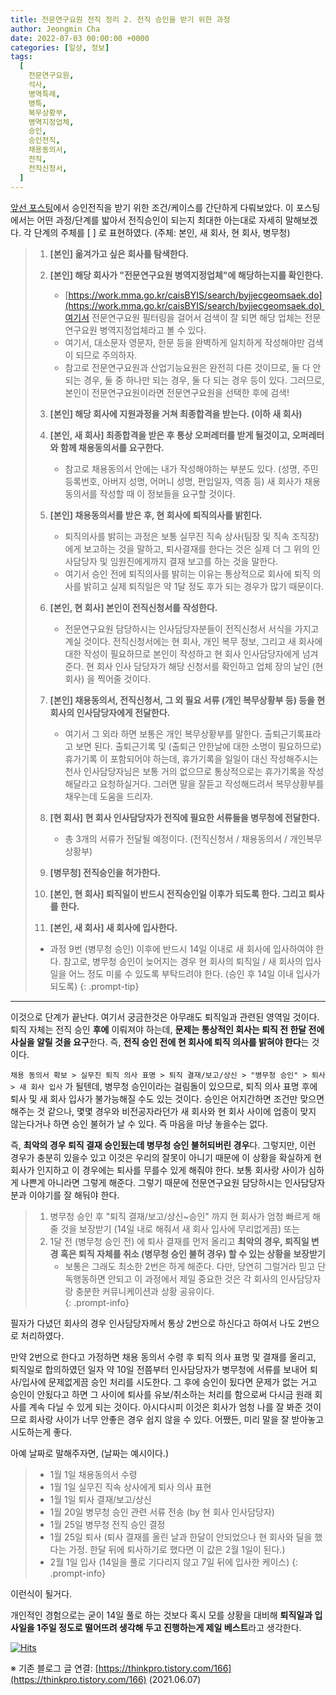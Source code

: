 ```yaml
---
title: 전문연구요원 전직 정리 2. 전직 승인을 받기 위한 과정
author: Jeongmin Cha
date: 2022-07-03 00:00:00 +0000
categories: [일상, 정보]
tags:
  [
    전문연구요원,
    석사,
    병역특례,
    병특,
    복무상황부,
    병역지정업체,
    승인,
    승인전직,
    채용동의서,
    전직,
    전직신청서,
  ]
---
```


[앞선 포스팅](https://jeongmincha.github.io/posts/00005)에서 승인전직을 받기 위한 조건/케이스를 간단하게 다뤄보았다. 이 포스팅에서는 어떤 과정/단계를 밟아서 전직승인이 되는지 최대한 아는대로 자세히 말해보겠다.
각 단계의 주체를 [ ] 로 표현하였다. (주체: 본인, 새 회사, 현 회사, 병무청)  

> 1. **[본인] 옮겨가고 싶은 회사를 탐색한다.**
> 
> 2. **[본인] 해당 회사가 "전문연구요원 병역지정업체"에 해당하는지를 확인한다.**
>    * [https://work.mma.go.kr/caisBYIS/search/byjjecgeomsaek.do](https://work.mma.go.kr/caisBYIS/search/byjjecgeomsaek.do) 여기서 전문연구요원 필터링을 걸어서 검색이 잘 되면 해당 업체는 전문연구요원 병역지정업체라고 볼 수 있다.
>    * 여기서, 대소문자 영문자, 한문 등을 완벽하게 일치하게 작성해야만 검색이 되므로 주의하자.
>    * 참고로 전문연구요원과 산업기능요원은 완전히 다른 것이므로, 둘 다 안되는 경우, 둘 중 하나만 되는 경우, 둘 다 되는 경우 등이 있다. 그러므로, 본인이 전문연구요원이라면 전문연구요원을 선택한 후에 검색!  
> 
> 3. **[본인] 해당 회사에 지원과정을 거쳐 최종합격을 받는다. (이하 새 회사)**
> 
> 4. **[본인, 새 회사] 최종합격을 받은 후 통상 오퍼레터를 받게 될것이고, 오퍼레터와 함께 채용동의서를 요구한다.**
>     * 참고로 채용동의서 안에는 내가 작성해야하는 부분도 있다. (성명, 주민등록번호, 아버지 성명, 어머니 성명, 편입일자, 역종 등) 새 회사가 채용 동의서를 작성할 때 이 정보들을 요구할 것이다.   
> 
> 5. **[본인] 채용동의서를 받은 후, 현 회사에 퇴직의사를 밝힌다.**
>     * 퇴직의사를 밝히는 과정은 보통 실무진 직속 상사(팀장 및 직속 조직장) 에게 보고하는 것을 말하고, 퇴사결재를 한다는 것은 실제 더 그 위의 인사담당자 및 임원진에게까지 결재 보고를 하는 것을 말한다.
>     * 여기서 승인 전에 퇴직의사를 밝히는 이유는 통상적으로 회사에 퇴직 의사를 밝히고 실제 퇴직일은 약 1달 정도 후가 되는 경우가 많기 때문이다.
> 
> 6. **[본인, 현 회사] 본인이 전직신청서를 작성한다.**
>     * 전문연구요원 담당하시는 인사담당자분들이 전직신청서 서식을 가지고 계실 것이다. 전직신청서에는 현 회사, 개인 복무 정보, 그리고 새 회사에 대한 작성이 필요하므로 본인이 작성하고 현 회사 인사담당자에게 넘겨준다. 현 회사 인사 담당자가 해당 신청서를 확인하고 업체 장의 날인 (현 회사) 을 찍어줄 것이다.
> 
> 7. **[본인] 채용동의서, 전직신청서, 그 외 필요 서류 (개인 복무상황부 등) 등을 현 회사의 인사담당자에게 전달한다.**
>     * 여기서 그 외라 하면 보통은 개인 복무상황부를 말한다. 출퇴근기록표라고 보면 된다. 출퇴근기록 및 (출퇴근 안한날에 대한 소명이 필요하므로) 휴가기록 이 포함되어야 하는데, 휴가기록을 일일이 대신 작성해주시는 천사 인사담당자님은 보통 거의 없으므로 통상적으로는 휴가기록을 작성해달라고 요청하실거다. 그러면 말을 잘듣고 작성해드려서 복무상황부를 채우는데 도움을 드리자.
> 
> 8. **[현 회사] 현 회사 인사담당자가 전직에 필요한 서류들을 병무청에 전달한다.**
>     * 총 3개의 서류가 전달될 예정이다. (전직신청서 / 채용동의서 / 개인복무상황부)
> 
> 9. **[병무청] 전직승인을 허가한다.**
> 
> 10. **[본인, 현 회사] 퇴직일이 반드시 전직승인일 이후가 되도록 한다. 그리고 퇴사를 한다.**
> 11. **[본인, 새 회사] 새 회사에 입사한다.**
>    * 과정 9번 (병무청 승인) 이후에 반드시 14일 이내로 새 회사에 입사하여야 한다. 참고로, 병무청 승인이 늦어지는 경우 현 회사의 퇴직일 / 새 회사의 입사일을 어느 정도 미룰 수 있도록 부탁드려야 한다. (승인 후 14일 이내 입사가 되도록)
{: .prompt-tip}
---
이것으로 단계가 끝난다. 여기서 궁금한것은 아무래도 퇴직일과 관련된 영역일 것이다.  
퇴직 자체는 전직 승인 **후에** 이뤄져야 하는데, **문제는 통상적인 회사는 퇴직 전 한달 전에 사실을 알릴 것을 요구**한다. 즉, **전직 승인 전에 현 회사에 퇴직 의사를 밝혀야 한다**는 것이다.  

`채용 동의서 확보 > 실무진 퇴직 의사 표명 > 퇴직 결재/보고/상신 > "병무청 승인" > 퇴사 > 새 회사 입사`
가 될텐데, 병무청 승인이라는 걸림돌이 있으므로, 퇴직 의사 표명 후에 퇴사 및 새 회사 입사가 불가능해질 수도 있는 것이다. 승인은 어지간하면 조건만 맞으면 해주는 것 같으나, 몇몇 경우와 비전공자라던가 새 회사와 현 회사 사이에 업종이 맞지 않는다거나 하면 승인 불허가 날 수 있다. 즉 마음을 마냥 놓을수는 없다.  

즉, **최악의 경우 퇴직 결재 승인됬는데 병무청 승인 불허되버린 경우**다. 그렇지만, 이런 경우가 충분히 있을수 있고 이것은 우리의 잘못이 아니기 때문에 이 상황을 확실하게 현 회사가 인지하고 이 경우에는 퇴사를 무를수 있게 해줘야 한다. 보통 회사랑 사이가 심하게 나쁜게 아니라면 그렇게 해준다. 그렇기 때문에 전문연구요원 담당하시는 인사담당자분과 이야기를 잘 해둬야 한다.  
> 1. 병무청 승인 후 "퇴직 결재/보고/상신~승인" 까지 현 회사가 엄청 빠르게 해 줄 것을 보장받기 (14일 내로 해줘서 새 회사 입사에 무리없게끔) 또는 
> 2. 1달 전 (병무청 승인 전) 에 퇴사 결재를 먼저 올리고 **최악의 경우, 퇴직일 변경 혹은 퇴직 자체를 취소 (병무청 승인 불허 경우) 할 수 있는 상황을 보장받기**
>     - 보통은 그래도 최소한 2번은 하게 해준다. 다만, 당연히 그럴거라 믿고 단독행동하면 안되고 이 과정에서 제일 중요한 것은 각 회사의 인사담당자랑 충분한 커뮤니케이션과 상황 공유이다.  
{: .prompt-info}

필자가 다녔던 회사의 경우 인사담당자께서 통상 2번으로 하신다고 하여서 나도 2번으로 처리하였다.  

만약 2번으로 한다고 가정하면 채용 동의서 수령 후 퇴직 의사 표명 및 결재를 올리고, 퇴직일로 합의하였던 일자 약 10일 전쯤부터 인사담당자가 병무청에 서류를 보내어 퇴사/입사에 문제없게끔 승인 처리를 시도한다. 그 후에 승인이 됬다면 문제가 없는 거고 승인이 안됬다고 하면 그 사이에 퇴사를 유보/취소하는 처리를 함으로써 다시금 원래 회사를 계속 다닐 수 있게 되는 것이다. 아시다시피 이것은 회사가 엄청 나를 잘 봐준 것이므로 회사랑 사이가 너무 안좋은 경우 쉽지 않을 수 있다. 어쨌든, 미리 말을 잘 받아놓고 시도하는게 좋다.  

아예 날짜로 말해주자면, (날짜는 예시이다.)  

> - 1월 1일 채용동의서 수령
> - 1월 1일 실무진 직속 상사에게 퇴사 의사 표현
> - 1월 1일 퇴사 결재/보고/상신
> - 1월 20일 병무청 승인 관련 서류 전송 (by 현 회사 인사담당자)
> - 1월 25일 병무청 전직 승인 결정
> - 1월 25일 퇴사 (퇴사 결재를 올린 날과 한달이 안되었으나 현 회사와 딜을 했다는 가정. 한달 뒤에 퇴사하기로 했다면 이 값은 2월 1일이 된다.)
> - 2월 1일 입사 (14일을 풀로 기다리지 않고 7일 뒤에 입사한 케이스)
{: .prompt-info}


이런식이 될거다.  

개인적인 경험으로는 굳이 14일 풀로 하는 것보다 혹시 모를 상황을 대비해 **퇴직일과 입사일을 1주일 정도로 떨어뜨려 생각해 두고 진행하는게 제일 베스트**라고 생각한다.

[![Hits](https://hits.seeyoufarm.com/api/count/incr/badge.svg?url=https%3A%2F%2Fjeongmincha.github.io%2Fposts%2F00006%2F&count_bg=%2379C83D&title_bg=%23555555&icon=&icon_color=%23E7E7E7&title=visits&edge_flat=false)](https://hits.seeyoufarm.com)

※ 기존 블로그 글 연결: [https://thinkpro.tistory.com/166](https://thinkpro.tistory.com/166) (2021.06.07)